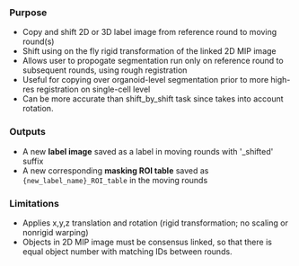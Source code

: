 ### Purpose
- Copy and shift 2D or 3D label image from reference round to moving round(s)
- Shift using on the fly rigid transformation of the linked 2D MIP image
- Allows user to propogate segmentation run only on reference round to subsequent rounds, using rough registration
- Useful for copying over organoid-level segmentation prior to more high-res registration on single-cell level
- Can be more accurate than shift_by_shift task since takes into account rotation.

### Outputs
- A new **label image** saved as a label in moving rounds with '_shifted' suffix
- A new corresponding **masking ROI table** saved as `{new_label_name}_ROI_table` in the moving rounds

### Limitations
- Applies x,y,z translation and rotation (rigid transformation; no scaling or nonrigid warping)
- Objects in 2D MIP image must be consensus linked, so that there is equal object number with matching IDs between rounds.
